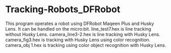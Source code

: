 # Tracking-Robots_DFRobot
This program operates a robot using DFRobot Maqeen Plus and Husky Lens.
It can be handled on the micro:bit.
line_test7.hex is line tracking without Husky Lens. camera_line3-2.hex is line tracking with Husky Lens. camera_fig3.hex is tracking with Husky Lens using color recognition. camera_obj 1.hex is tracking using color object recognition with Husky Lens. 

